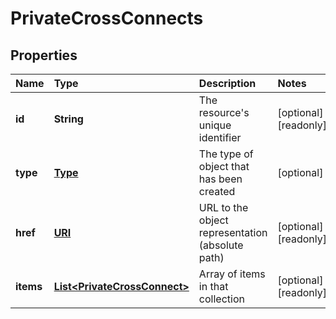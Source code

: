 # PrivateCrossConnects

## Properties

| Name | Type | Description | Notes |
| :--- | :--- | :--- | :--- |
| **id** | **String** | The resource's unique identifier | \[optional\] \[readonly\] |
| **type** | [**Type**](type.md) | The type of object that has been created | \[optional\] |
| **href** | [**URI**](https://github.com/ionos-cloud/sdk-java/tree/8f2023b15d2a11cc163b3abd7b642806c3db5f2c/docs/URI.md) | URL to the object representation \(absolute path\) | \[optional\] \[readonly\] |
| **items** | [**List&lt;PrivateCrossConnect&gt;**](privatecrossconnect.md) | Array of items in that collection | \[optional\] \[readonly\] |


